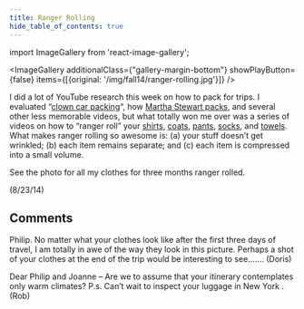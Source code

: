 ```yaml
---
title: Ranger Rolling
hide_table_of_contents: true
---
```


import ImageGallery from 'react-image-gallery';

<ImageGallery additionalClass={"gallery-margin-bottom"} showPlayButton={false} items={[{original: '/img/fall14/ranger-rolling.jpg'}]} />

I did a lot of YouTube research this week on how to pack for trips.  I evaluated “[clown car packing](https://href.li/?https://www.youtube.com/watch?v=L5UlxHsgD58)“, how [Martha Stewart packs](https://href.li/?https://www.youtube.com/watch?v=yPRP-3GAn_0),  and several other less memorable videos, but what totally won me over was a series of videos on how to “ranger roll” your [shirts](https://href.li/?https://www.youtube.com/watch?v=so93nqxZLjM), [coats](https://href.li/?https://www.youtube.com/watch?v=drCw1--3Ko8), [pants](https://href.li/?https://www.youtube.com/watch?v=7vCo65e6pxE), [socks](https://href.li/?https://www.youtube.com/watch?v=uoHN4-0jw6A), and [towels](https://href.li/?https://www.youtube.com/watch?v=W4KJqWGa7eM).  What makes ranger rolling so awesome  is: (a) your stuff doesn’t get wrinkled; (b) each item remains separate; and (c) each item is compressed into a small volume.

See the photo for all my clothes for three months ranger rolled.

(8/23/14)

## Comments

Philip. No matter what your clothes look like after the first three days of travel, I am totally in awe of the way they look in this picture. Perhaps a shot of your clothes at the end of the trip would be interesting to see……. (Doris)

Dear Philip and Joanne – Are we to assume that your itinerary contemplates only warm climates? P.s. Can’t wait to inspect your luggage in New York . (Rob)